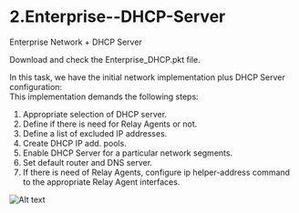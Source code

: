 # 2.Enterprise--DHCP-Server
Enterprise Network + DHCP Server

Download and check the Enterprise_DHCP.pkt file.<br/>

In this task, we have the initial network implementation plus DHCP Server configuration:<br/>
This implementation demands the following steps:<br/>

1. Appropriate selection of DHCP server.<br/>
2. Define if there is need for Relay Agents or not. <br/>
3. Define a list of excluded IP addresses.
4. Create DHCP IP add. pools.
5. Enable DHCP Server for a particular network segments.
6. Set default router and DNS server.
7. If there is need of Relay Agents, configure ip helper-address command 
to the appropriate Relay Agent interfaces. 

![Alt text](https://raw.githubusercontent.com/paulzir/2.Enterprise--DHCP-Server/master/Small%20Enterprice_DHCP.JPG)
